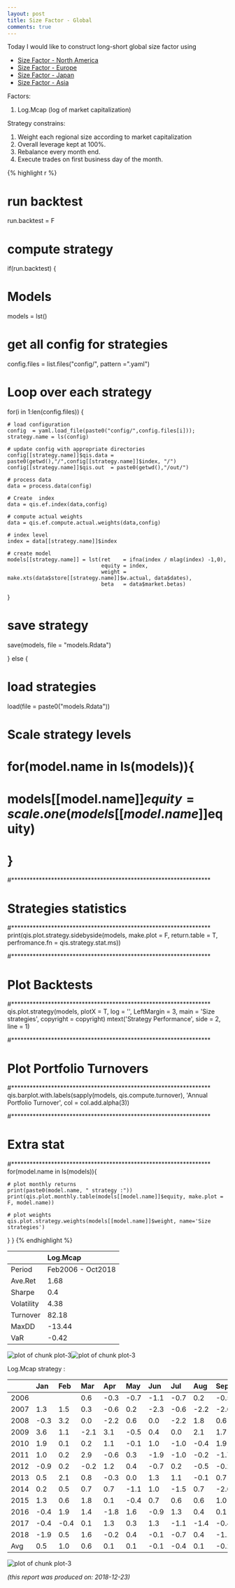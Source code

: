 ```yaml
---
layout: post
title: Size Factor - Global
comments: true
---
```







Today I would like to construct long-short global size factor using

 - [Size Factor - North America](https://qisresearch.github.io/size-na)
 - [Size Factor - Europe](https://qisresearch.github.io/size-eu)
 - [Size Factor - Japan](https://qisresearch.github.io/size-jp)
 - [Size Factor - Asia](https://qisresearch.github.io/size-ap)

Factors: 

 1. Log.Mcap    (log of market capitalization)

Strategy constrains:

 1. Weight each regional size according to market capitalization
 2. Overall leverage kept at 100%.
 4. Rebalance every month end.
 5. Execute trades on first business day of the month.




{% highlight r %}
# run backtest
run.backtest  = F

# compute strategy
if(run.backtest) {
  
  # Models
  models = lst()
  
  # get all config for strategies
  config.files = list.files("config/", pattern =".yaml")
  
  # Loop over each strategy
  for(i in 1:len(config.files)) {
    
    # load configuration
    config  = yaml.load_file(paste0("config/",config.files[i])); strategy.name = ls(config)
    
    # update config with appropriate directories
    config[[strategy.name]]$qis.data = paste0(getwd(),"/",config[[strategy.name]]$index, "/")
    config[[strategy.name]]$qis.out  = paste0(getwd(),"/out/") 
    
    # process data
    data = process.data(config)
    
    # Create  index
    data = qis.ef.index(data,config)
    
    # compute actual weights
    data = qis.ef.compute.actual.weights(data,config)
    
    # index level
    index = data[[strategy.name]]$index
    
    # create model
    models[[strategy.name]] = lst(ret    = ifna(index / mlag(index) -1,0),
                                  equity = index,
                                  weight = make.xts(data$store[[strategy.name]]$w.actual, data$dates),
                                  beta   = data$market.betas)
  }
  # save strategy
  save(models, file = "models.Rdata")
  
} else {
  
  # load strategies
  load(file = paste0("models.Rdata"))
  
  # Scale strategy levels
  # for(model.name in ls(models)){
  #   models[[model.name]]$equity = scale.one(models[[model.name]]$equity)
  # }
  #*****************************************************************
  # Strategies statistics
  #*****************************************************************
  print(qis.plot.strategy.sidebyside(models, make.plot = F, return.table = T, perfromance.fn = qis.strategy.stat.ms))
  
  #*****************************************************************
  # Plot Backtests
  #*****************************************************************
  qis.plot.strategy(models, plotX = T, log = '', LeftMargin = 3, main = 'Size strategies', copyright = copyright)
  mtext('Strategy Performance', side = 2, line = 1)
  
  #*****************************************************************
  # Plot Portfolio Turnovers
  #*****************************************************************
  qis.barplot.with.labels(sapply(models, qis.compute.turnover), 'Annual Portfolio Turnover', col = col.add.alpha(3))
  
  #*****************************************************************
  # Extra stat
  #***************************************************************** 
  for(model.name in ls(models)){
    
    # plot monthly returns
    print(paste0(model.name, " strategy :"))
    print(qis.plot.monthly.table(models[[model.name]]$equity, make.plot = F, model.name))
    
    # plot weights
    qis.plot.strategy.weights(models[[model.name]]$weight, name='Size strategies')
  }
}
{% endhighlight %}



|           |Log.Mcap          |
|:----------|:-----------------|
|Period     |Feb2006 - Oct2018 |
|Ave.Ret    |1.68              |
|Sharpe     |0.4               |
|Volatility |4.38              |
|Turnover   |82.18             |
|MaxDD      |-13.44            |
|VaR        |-0.42             |
    


![plot of chunk plot-3](/public/images/2018-10-17-size-gb/plot-3-1.png)![plot of chunk plot-3](/public/images/2018-10-17-size-gb/plot-3-2.png)

Log.Mcap strategy :
    




|     |Jan  |Feb  |Mar  |Apr  |May  |Jun  |Jul  |Aug  |Sep  |Oct  |Nov  |Dec  |Year |MaxDD |
|:----|:----|:----|:----|:----|:----|:----|:----|:----|:----|:----|:----|:----|:----|:-----|
|2006 |     |     |0.6  |-0.3 |-0.7 |-1.1 |-0.7 |0.2  |-0.5 |0.3  |1.9  |0.5  |0.1  |-4.1  |
|2007 |1.3  |1.5  |0.3  |-0.6 |0.2  |-2.3 |-0.6 |-2.2 |-2.0 |1.0  |-1.6 |0.8  |-4.5 |-8.5  |
|2008 |-0.3 |3.2  |0.0  |-2.2 |0.6  |0.0  |-2.2 |1.8  |0.6  |-3.2 |-2.4 |1.6  |-2.5 |-9.8  |
|2009 |3.6  |1.1  |-2.1 |3.1  |-0.5 |0.4  |0.0  |2.1  |1.7  |-0.5 |-1.3 |2.2  |10.2 |-3.8  |
|2010 |1.9  |0.1  |0.2  |1.1  |-0.1 |1.0  |-1.0 |-0.4 |1.9  |-0.1 |0.2  |1.3  |6.2  |-2.7  |
|2011 |1.0  |0.2  |2.9  |-0.6 |0.3  |-1.9 |-1.0 |-0.2 |-1.7 |0.8  |-0.4 |0.4  |-0.3 |-6.5  |
|2012 |-0.9 |0.2  |-0.2 |1.2  |0.4  |-0.7 |0.2  |-0.5 |-0.2 |0.5  |0.7  |0.3  |0.9  |-3.2  |
|2013 |0.5  |2.1  |0.8  |-0.3 |0.0  |1.3  |1.1  |-0.1 |0.7  |0.2  |-0.6 |-0.2 |5.5  |-1.2  |
|2014 |0.2  |0.5  |0.7  |0.7  |-1.1 |1.0  |-1.5 |0.7  |-2.0 |2.1  |1.0  |1.0  |3.2  |-3.3  |
|2015 |1.3  |0.6  |1.8  |0.1  |-0.4 |0.7  |0.6  |0.6  |1.0  |-1.0 |1.1  |0.0  |6.5  |-2.1  |
|2016 |-0.4 |1.9  |1.4  |-1.8 |1.6  |-0.9 |1.3  |0.4  |0.1  |-1.5 |0.0  |0.0  |2.2  |-2.9  |
|2017 |-0.4 |-0.4 |0.1  |1.3  |0.3  |1.3  |-1.1 |-1.4 |-0.4 |-0.6 |0.3  |0.0  |-1.0 |-4.3  |
|2018 |-1.9 |0.5  |1.6  |-0.2 |0.4  |-0.1 |-0.7 |0.4  |-1.1 |-2.3 |     |     |-3.4 |-4.6  |
|Avg  |0.5  |1.0  |0.6  |0.1  |0.1  |-0.1 |-0.4 |0.1  |-0.2 |-0.3 |-0.1 |0.7  |1.8  |-4.4  |
    


![plot of chunk plot-3](/public/images/2018-10-17-size-gb/plot-3-3.png)


*(this report was produced on: 2018-12-23)*
